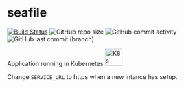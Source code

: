 # seafile

[![Build Status](https://drone.theautomation.nl/api/badges/theautomation/seafile/status.svg)](https://drone.theautomation.nl/theautomation/seafile)
![GitHub repo size](https://img.shields.io/github/repo-size/theautomation/seafile?logo=Github)
![GitHub commit activity](https://img.shields.io/github/commit-activity/y/theautomation/seafile?logo=github)
![GitHub last commit (branch)](https://img.shields.io/github/last-commit/theautomation/seafile/main?logo=github)

Application running in Kubernetes
<img src="https://github.com/theautomation/kubernetes-gitops/blob/main/assets/img/k8s.png?raw=true" alt="K8s" style="height: 40px; width:40px;"/>

Change `SERVICE_URL` to https when a new intance has setup.
